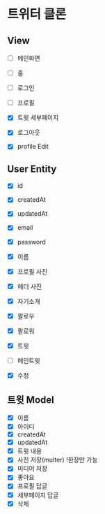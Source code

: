 # 트위터 클론

 ## View

- [ ] 메인화면
- [ ] 홈
- [ ] 로그인
- [ ] 프로필
- [x] 트윗 세부페이지
- [x] 로그아웃
- [x] profile Edit


 ## User Entity
 - [x] id
 - [x] createdAt
 - [x] updatedAt
 - [x] email
 - [x] password

 - [x] 이름
 - [x] 프로필 사진
 - [x] 헤더 사진
 - [x] 자기소개
 - [x] 팔로우
 - [x] 팔로워
 - [x] 트윗
 - [ ] 메인트윗
 - [x] 수정

 ## 트윗 Model
 - [x] 이름
 - [x] 아이디
 - [x] createdAt
 - [x] updatedAt
 - [x] 트윗 내용
 - [x] 사진 저장(multer) !한장만 가능
 - [x] 미디어 저장
 - [x] 좋아요
 - [x] 프로필 답글
 - [x] 세부페이지 답글
 - [x] 삭제
